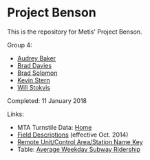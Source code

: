 # Project Benson

This is the repository for Metis' Project Benson.

Group 4:
- [Audrey Baker](https://github.com/audreyebaker)
- [Brad Davies](https://github.com/bhdavie)
- [Brad Solomon](https://github.com/bsolomon1124)
- [Kevin Stern](https://github.com/kstern31)
- [Will Stokvis](https://github.com/stokvis4)

Completed: 11 January 2018

Links:
- MTA Turnstile Data: [Home](http://web.mta.info/developers/turnstile.html)
- [Field Descriptions](http://web.mta.info/developers/resources/nyct/turnstile/ts_Field_Description.txt) (effective Oct. 2014)
- [Remote Unit/Control Area/Station Name Key](http://web.mta.info/developers/resources/nyct/turnstile/Remote-Booth-Station.xls)
- Table: [Average Weekday Subway Ridership](http://web.mta.info/nyct/facts/ridership/ridership_sub.htm)
